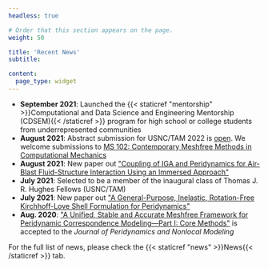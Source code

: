 ```yaml
---
headless: true

# Order that this section appears on the page.
weight: 50

title: 'Recent News'
subtitle:

content:
  page_type: widget
---
```


- **September 2021**: Launched the {{< staticref "mentorship" >}}Computational and Data Science and Engineering Mentorship (CDSEM){{< /staticref >}} program for high school or college students from underrepresented communities
- **August 2021**: Abstract submission for USNC/TAM 2022 is <a href="https://www.usnctam2022.org/abstract_instructions">open</a>. We welcome submissions to <a href="https://www.usnctam2022.org/MS_102">MS 102: Contemporary Meshfree Methods in Computational Mechanics</a>
- **August 2021**: New paper out <a href="https://arxiv.org/abs/2108.11265">"Coupling of IGA and Peridynamics for Air-Blast Fluid-Structure Interaction Using an Immersed Approach"</a>
- **July 2021**: Selected to be a member of the inaugural class of Thomas J. R. Hughes Fellows (USNC/TAM)
- **July 2021**: New paper out <a href="https://arxiv.org/abs/2107.13062">"A General-Purpose, Inelastic, Rotation-Free Kirchhoff-Love Shell Formulation for Peridynamics"</a>
- **Aug. 2020**: <a href="https://link.springer.com/article/10.1007/s42102-020-00040-z">"A Unified, Stable and Accurate Meshfree Framework for Peridynamic Correspondence Modeling—Part I: Core Methods"</a> is accepted to the _Journal of Peridynamics and Nonlocal Modeling_

For the full list of news, please check the {{< staticref "news" >}}News{{< /staticref >}} tab.
